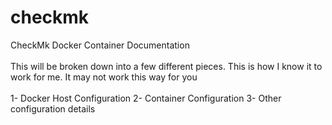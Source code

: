 # checkmk
CheckMk Docker Container Documentation<br>
<br>
This will be broken down into a few different pieces. This is how I know it to work for me. It may not work this way for you<br>
<br>
1- Docker Host Configuration
2- Container Configuration
3- Other configuration details